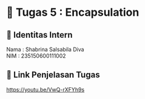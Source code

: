 # 📁 Tugas 5 : Encapsulation

## 👤 Identitas Intern
Nama : Shabrina Salsabila Diva             
NIM  : 235150600111002

## 🔗 Link Penjelasan Tugas

https://youtu.be/VwQ-rXFYh9s


